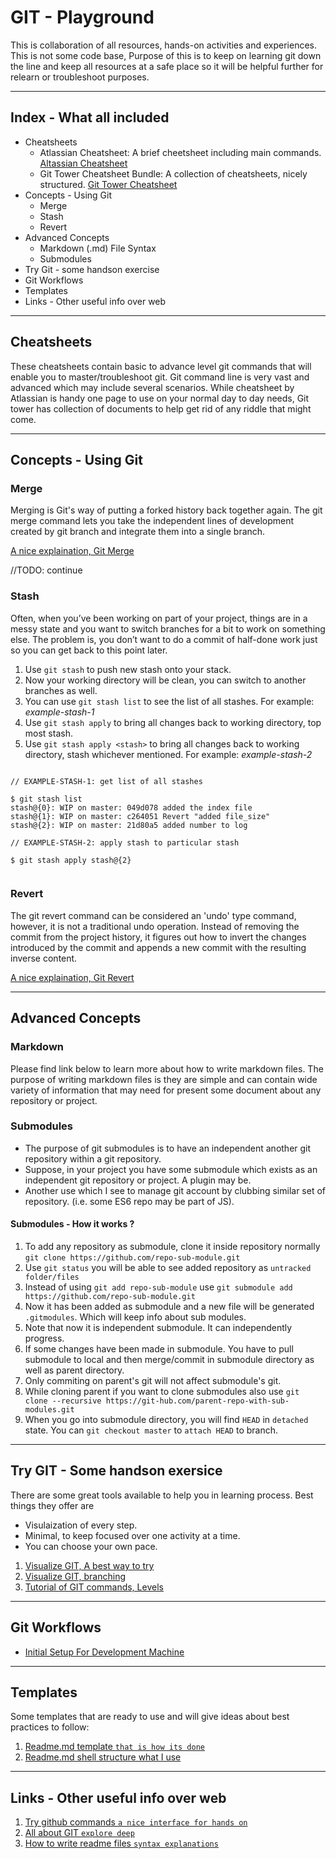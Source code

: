 # GIT - Playground

This is collaboration of all resources, hands-on activities and experiences. This is not some code base, Purpose of 
this is to keep on learning git down the line and keep all resources at a safe place so it will be helpful further 
for relearn or troubleshoot purposes.

---

## Index - What all included

- Cheatsheets
   - Atlassian Cheatsheet: A brief cheetsheet including main commands. [Altassian Cheatsheet](https://github.com/Ravi-Upadhyay/git-playground/blob/master/Cheatsheets/atlassian/atlassian-git-cheatsheet.pdf)
   - Git Tower Cheatsheet Bundle: A collection of cheatsheets, nicely structured. [Git Tower Cheatsheet](https://github.com/Ravi-Upadhyay/git-playground/tree/master/Cheatsheets/git-tower)
- Concepts - Using Git
  - Merge
  - Stash
  - Revert
- Advanced Concepts
  - Markdown (.md) File Syntax
  - Submodules
- Try Git - some handson exercise
- Git Workflows
- Templates 
- Links - Other useful info over web

---

## Cheatsheets

These cheatsheets contain basic to advance level git commands that will enable you to master/troubleshoot git. 
Git command line is very vast and advanced which may include several scenarios. While cheatsheet by Atlassian is 
handy one page to use on your normal day to day needs, Git tower has collection of documents to help get rid of 
any riddle that might come.

---

## Concepts - Using Git

### Merge

Merging is Git's way of putting a forked history back together again. The git merge command lets you take the independent lines of development created by git branch and integrate them into a single branch.

[A nice explaination, Git Merge](https://www.atlassian.com/git/tutorials/using-branches/git-merge)

//TODO: continue

### Stash

Often, when you’ve been working on part of your project, things are in a messy state and you want to switch branches for a bit to work on something else. The problem is, you don’t want to do a commit of half-done work just so you can get back to this point later. 

1. Use `git stash` to push new stash onto your stack.
2. Now your working directory will be clean, you can switch to another branches as well.
3. You can use `git stash list` to see the list of all stashes. For example: _example-stash-1_
4. Use `git stash apply` to bring all changes back to working directory, top most stash.
5. Use `git stash apply <stash>` to bring all changes back to working directory, stash whichever mentioned. For example: _example-stash-2_

```

// EXAMPLE-STASH-1: get list of all stashes

$ git stash list
stash@{0}: WIP on master: 049d078 added the index file
stash@{1}: WIP on master: c264051 Revert "added file_size"
stash@{2}: WIP on master: 21d80a5 added number to log

// EXAMPLE-STASH-2: apply stash to particular stash 

$ git stash apply stash@{2}


```

### Revert

The git revert command can be considered an 'undo' type command, however, it is not a traditional undo operation. Instead of removing the commit from the project history, it figures out how to invert the changes introduced by the commit and appends a new commit with the resulting inverse content.

[A nice explaination, Git Revert](https://www.atlassian.com/git/tutorials/undoing-changes/git-revert)

---

## Advanced Concepts

### Markdown

Please find link below to learn more about how to write markdown files. The purpose of writing markdown files is
they are simple and can contain wide variety of information that may need for present some document about any repository
or project.

### Submodules

* The purpose of git submodules is to have an independent another git repository within a git repository.
* Suppose, in your project you have some submodule which exists as an independent git repository or project. A plugin may be.
* Another use which I see to manage git account by clubbing similar set of repository. (i.e. some ES6 repo may be part of JS).

#### Submodules - How it works ?

1. To add any repository as submodule, clone it inside repository normally `git clone https://github.com/repo-sub-module.git`
2. Use `git status` you will be able to see added repository as `untracked folder/files`
3. Instead of using `git add repo-sub-module` use `git submodule add https://github.com/repo-sub-module.git`
4. Now it has been added as submodule and a new file will be generated `.gitmodules`. Which will keep info about sub modules.
5. Note that now it is independent submodule. It can independently progress. 
6. If some changes have been made in submodule. You have to pull submodule to local and then merge/commit in submodule directory as well as parent directory.
7. Only commiting on parent's git will not affect submodule's git.
8. While cloning parent if you want to clone submodules also use `git clone --recursive https://git-hub.com/parent-repo-with-sub-modules.git`
9. When you go into submodule directory, you will find `HEAD` in `detached` state. You can `git checkout master` to `attach HEAD` to branch.

---

## Try GIT - Some handson exersice

There are some great tools available to help you in learning process. Best things they offer are

- Visulaization of every step.
- Minimal, to keep focused over one activity at a time.
- You can choose your own pace.

1. [Visualize GIT, A best way to try](http://git-school.github.io/visualizing-git/)
2. [Visualize GIT, branching](https://learngitbranching.js.org/?NODEMO)
3. [Tutorial of GIT commands, Levels](https://learngitbranching.js.org)

---

## Git Workflows

- [Initial Setup For Development Machine](https://github.com/Ravi-Upadhyay/git-playground/blob/master/Git%20Workflows/InitialSetup.md)

---

## Templates

Some templates that are ready to use and will give ideas about best practices to follow:

1. [Readme.md template `that is how its done`](https://gist.github.com/PurpleBooth/109311bb0361f32d87a2)
2. [Readme.md shell structure what I use](README-V-1.0/template.md)

---

## Links - Other useful info over web

1. [Try github commands `a nice interface for hands on`](https://try.github.io)
2. [All about GIT `explore deep`](https://git-scm.com/book/en/v2)
3. [How to write readme files `syntax explanations`](https://help.github.com/articles/basic-writing-and-formatting-syntax/#lists)

